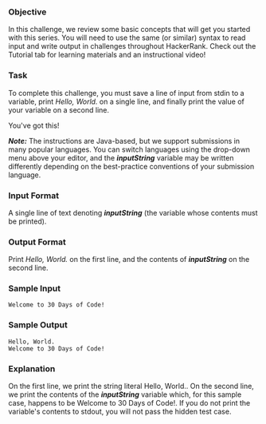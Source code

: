 ### Objective
In this challenge, we review some basic concepts that will get you started with this series. You will need to use the same (or similar) syntax to read input and write output in challenges throughout HackerRank. Check out the Tutorial tab for learning materials and an instructional video!

### Task
To complete this challenge, you must save a line of input from stdin to a variable, print *Hello, World.* on a single line, and finally print the value of your variable on a second line.

You've got this!

***Note:*** The instructions are Java-based, but we support submissions in many popular languages. You can switch languages using the drop-down menu above your editor, and the ***inputString*** variable may be written differently depending on the best-practice conventions of your submission language.

### Input Format

A single line of text denoting ***inputString*** (the variable whose contents must be printed).

### Output Format

Print *Hello, World.* on the first line, and the contents of ***inputString*** on the second line.

### Sample Input
```
Welcome to 30 Days of Code!
```
### Sample Output
```
Hello, World. 
Welcome to 30 Days of Code!
```
### Explanation

On the first line, we print the string literal Hello, World.. On the second line, we print the contents of the ***inputString*** variable which, for this sample case, happens to be Welcome to 30 Days of Code!. If you do not print the variable's contents to stdout, you will not pass the hidden test case.
